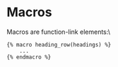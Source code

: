 # Macros
Macros are function-link elements:\

    {% macro heading_row(headings) %}
        ...
    {% endmacro %}

